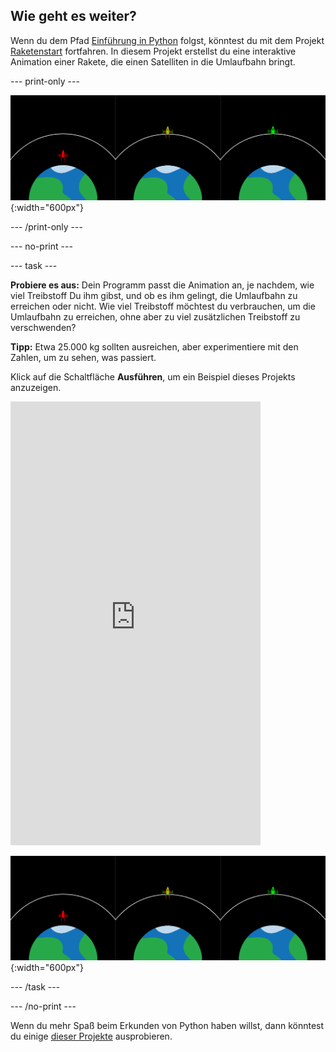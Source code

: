 ## Wie geht es weiter?

Wenn du dem Pfad [Einführung in Python](https://projects.raspberrypi.org/de-DE/raspberrypi/python-intro) folgst, könntest du mit dem Projekt [Raketenstart](https://projects.raspberrypi.org/de-DE/projects/rocket-launch) fortfahren. In diesem Projekt erstellst du eine interaktive Animation einer Rakete, die einen Satelliten in die Umlaufbahn bringt.

--- print-only ---

![Raketenstartprojekt.](images/showcase_rocket.png){:width="600px"}

--- /print-only ---

--- no-print ---

--- task ---

**Probiere es aus:** Dein Programm passt die Animation an, je nachdem, wie viel Treibstoff Du ihm gibst, und ob es ihm gelingt, die Umlaufbahn zu erreichen oder nicht. Wie viel Treibstoff möchtest du verbrauchen, um die Umlaufbahn zu erreichen, ohne aber zu viel zusätzlichen Treibstoff zu verschwenden?

**Tipp:** Etwa 25.000 kg sollten ausreichen, aber experimentiere mit den Zahlen, um zu sehen, was passiert.

Klick auf die Schaltfläche **Ausführen**, um ein Beispiel dieses Projekts anzuzeigen.

<iframe src="https://editor.raspberrypi.org/de-DE/embed/viewer/rocket-launch-example" width="400" height="710" frameborder="0" marginwidth="0" marginheight="0" allowfullscreen>
</iframe>

![Raketenstartprojekt](images/showcase_rocket.png){:width="600px"}

--- /task ---

--- /no-print ---

Wenn du mehr Spaß beim Erkunden von Python haben willst, dann könntest du einige [dieser Projekte](https://projects.raspberrypi.org/de-DE/projects?software%5B%5D=python) ausprobieren.
